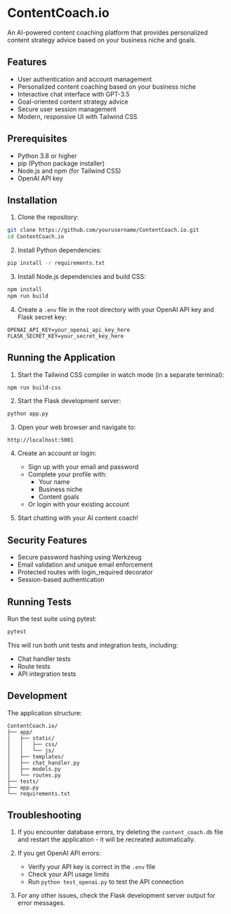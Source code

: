 # ContentCoach.io

An AI-powered content coaching platform that provides personalized content strategy advice based on your business niche and goals.

## Features

- User authentication and account management
- Personalized content coaching based on your business niche
- Interactive chat interface with GPT-3.5
- Goal-oriented content strategy advice
- Secure user session management
- Modern, responsive UI with Tailwind CSS

## Prerequisites

- Python 3.8 or higher
- pip (Python package installer)
- Node.js and npm (for Tailwind CSS)
- OpenAI API key

## Installation

1. Clone the repository:
```bash
git clone https://github.com/yourusername/ContentCoach.io.git
cd ContentCoach.io
```

2. Install Python dependencies:
```bash
pip install -r requirements.txt
```

3. Install Node.js dependencies and build CSS:
```bash
npm install
npm run build
```

4. Create a `.env` file in the root directory with your OpenAI API key and Flask secret key:
```
OPENAI_API_KEY=your_openai_api_key_here
FLASK_SECRET_KEY=your_secret_key_here
```

## Running the Application

1. Start the Tailwind CSS compiler in watch mode (in a separate terminal):
```bash
npm run build-css
```

2. Start the Flask development server:
```bash
python app.py
```

3. Open your web browser and navigate to:
```
http://localhost:5001
```

4. Create an account or login:
   - Sign up with your email and password
   - Complete your profile with:
     - Your name
     - Business niche
     - Content goals
   - Or login with your existing account

5. Start chatting with your AI content coach!

## Security Features

- Secure password hashing using Werkzeug
- Email validation and unique email enforcement
- Protected routes with login_required decorator
- Session-based authentication

## Running Tests

Run the test suite using pytest:
```bash
pytest
```

This will run both unit tests and integration tests, including:
- Chat handler tests
- Route tests
- API integration tests

## Development

The application structure:
```
ContentCoach.io/
├── app/
│   ├── static/
│   │   ├── css/
│   │   └── js/
│   ├── templates/
│   ├── chat_handler.py
│   ├── models.py
│   └── routes.py
├── tests/
├── app.py
└── requirements.txt
```

## Troubleshooting

1. If you encounter database errors, try deleting the `content_coach.db` file and restart the application - it will be recreated automatically.

2. If you get OpenAI API errors:
   - Verify your API key is correct in the `.env` file
   - Check your API usage limits
   - Run `python test_openai.py` to test the API connection

3. For any other issues, check the Flask development server output for error messages.
